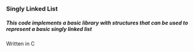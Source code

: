 <h3>Singly Linked List</h3>
<h5>This code implements a basic library with structures that can be used to
represent a basic singly linked list</h5>
Written in C

